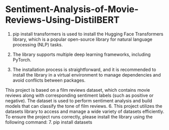 # Sentiment-Analysis-of-Movie-Reviews-Using-DistilBERT
1. pip install transformers is used to install the Hugging Face Transformers library, which is a popular open-source library for natural language processing (NLP) tasks.
   
3. The library supports multiple deep learning frameworks, including PyTorch.
   
5. The installation process is straightforward, and it is recommended to install the library in a virtual environment to manage dependencies and avoid conflicts between packages.

This project is based on a film reviews dataset, which contains movie reviews along with corresponding sentiment labels (such as positive or negative). The dataset is used to perform sentiment analysis and build models that can classify the tone of film reviews.
6. This project utilizes the datasets library to access and manage a wide variety of datasets efficiently. To ensure the project runs correctly, please install the library using the following command:
7.         pip install datasets
